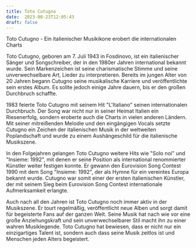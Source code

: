 ```yaml
---
title: Toto Cutugno
date:  2023-08-23T12:05:43
draft: false
---
```


Toto Cutugno - Ein italienischer Musikikone erobert die internationalen Charts

Toto Cutugno, geboren am 7. Juli 1943 in Fosdinovo, ist ein italienischer Sänger und Songschreiber, der in den 1980er Jahren international bekannt wurde. Sein Markenzeichen ist seine charismatische Stimme und seine unverwechselbare Art, Lieder zu interpretieren. Bereits im jungen Alter von 20 Jahren begann Cutugno seine musikalische Karriere und veröffentlichte sein erstes Album. Es sollte jedoch einige Jahre dauern, bis er den großen Durchbruch schaffte.

1983 feierte Toto Cutugno mit seinem Hit "L'Italiano" seinen internationalen Durchbruch. Der Song war nicht nur in seiner Heimat Italien ein Riesenerfolg, sondern eroberte auch die Charts in vielen anderen Ländern. Mit seiner mitreißenden Melodie und den eingängigen Vocals setzte Cutugno ein Zeichen der italienischen Musik in der weltweiten Poplandschaft und wurde zu einem Aushängeschild für die italienische Musikszene.

In den Folgejahren gelangen Toto Cutugno weitere Hits wie "Solo noi" und "Insieme: 1992", mit denen er seine Position als international renommierter Künstler weiter festigen konnte. Er gewann den Eurovision Song Contest 1990 mit dem Song "Insieme: 1992", der als Hymne für ein vereintes Europa bekannt wurde. Cutugno war somit einer der ersten italienischen Künstler, der mit seinem Sieg beim Eurovision Song Contest internationale Aufmerksamkeit erlangte.

Auch nach all den Jahren ist Toto Cutugno noch immer aktiv in der Musikszene. Er tourt regelmäßig, veröffentlicht neue Alben und sorgt damit für begeisterte Fans auf der ganzen Welt. Seine Musik hat nach wie vor eine große Anziehungskraft und sein unverwechselbarer Stil macht ihn zu einer wahren Musiklegende. Toto Cutugno hat bewiesen, dass er nicht nur ein einzigartiges Talent ist, sondern auch dass seine Musik zeitlos ist und Menschen jeden Alters begeistert.